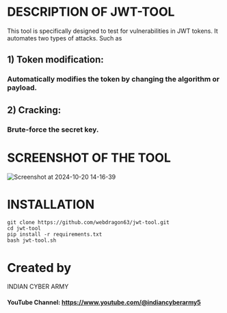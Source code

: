 # DESCRIPTION OF JWT-TOOL
This tool is specifically designed to test for vulnerabilities in JWT tokens. It automates two types of attacks. Such as 
## 1) Token modification:
### Automatically modifies the token by changing the algorithm or payload.
## 2) Cracking:
### Brute-force the secret key.

# SCREENSHOT OF THE TOOL
![Screenshot at 2024-10-20 14-16-39](https://github.com/user-attachments/assets/1371ee54-1083-43cb-a319-2182a990d343)


# INSTALLATION
```shell
git clone https://github.com/webdragon63/jwt-tool.git
cd jwt-tool
pip install -r requirements.txt
bash jwt-tool.sh
```

# Created by
INDIAN CYBER ARMY
#### YouTube Channel: https://www.youtube.com/@indiancyberarmy5
